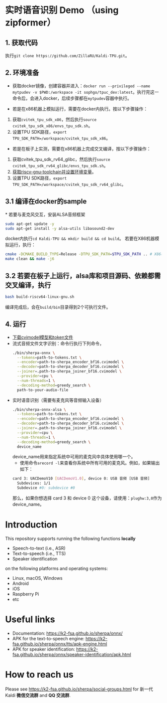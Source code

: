 # 实时语音识别 Demo （using zipformer）
## 1. 获取代码
执行`git clone https://github.com/ZillaRU/Kaldi-TPU.git`。

## 2. 环境准备
- 获取docker镜像，创建容器并进入：`docker run --privileged --name mytpudev -v $PWD:/workspace -it sophgo/tpuc_dev:latest`。执行完这一命令后，会进入docker，后续步骤都在`mytpudev`容器中执行。

- 若是在x86机器上模拟运行，需要在docker内执行。按以下步骤操作：
 1. 获取`cvitek_tpu_sdk_x86`，然后执行`source cvitek_tpu_sdk_x86/envs_tpu_sdk.sh`。
 2. 设置TPU SDK路径，`export TPU_SDK_PATH=/workspace/cvitek_tpu_sdk_x86`。

- 若是在板子上实测，需要在x86机器上完成交叉编译，按以下步骤操作：
 1. 获取cvitek_tpu_sdk_rv64_glibc，然后执行`source cvitek_tpu_sdk_rv64_glibc/envs_tpu_sdk.sh`。
 2. [获取riscv-gnu-toolchain并设置环境变量](https://k2-fsa.github.io/sherpa/onnx/install/riscv64-embedded-linux.html#install-toolchain)。
 3. 设置TPU SDK路径，`export TPU_SDK_PATH=/workspace/cvitek_tpu_sdk_rv64_glibc`。

## 3.1 编译在docker的sample

\* 若要与麦克风交互，安装ALSA音频框架
```sh
sudo apt-get update -y
sudo apt-get install -y alsa-utils libasound2-dev
```

docker内执行`cd Kaldi-TPU && mkdir build && cd build`。
若要在X86机器模拟运行，执行：
```sh
cmake -DCMAKE_BUILD_TYPE=Release -DTPU_SDK_PATH=$TPU_SDK_PATH .. # X86机器模拟运行
make clean && make -j6
```
## 3.2 若要在板子上运行，alsa库和项目源码、依赖都需交叉编译，执行
```sh
bash build-riscv64-linux-gnu.sh
```
编译完成后，会在`build/bin`目录得到2个可执行文件。

## 4. 运行
- [下载cvimodel模型和token文件](https://drive.google.com/drive/folders/10X38V8oKOC2nrDw-9Aw9sKk7gNYCkXoV?usp=sharing)
- 流式音频文件文字识别：命令行执行下列命令，
  ```sh
  ./bin/sherpa-onnx \
    --tokens=path-to-tokens.txt \
    --encoder=path-to-sherpa_encoder_bf16.cvimodel \
    --decoder=path-to-sherpa_decoder_bf16.cvimodel \
    --joiner=.path-to-sherpa_joiner_bf16.cvimodel \
    --provider=cpu \
    --num-threads=1 \
    --decoding-method=greedy_search \
    path-to-your-audio-file
  ```
- 实时语音识别（需要有麦克风等音频输入设备）
  ```sh
  ./bin/sherpa-onnx-alsa \
    --tokens=path-to-tokens.txt \
    --encoder=path-to-sherpa_encoder_bf16.cvimodel \
    --decoder=path-to-sherpa_decoder_bf16.cvimodel \
    --joiner=.path-to-sherpa_joiner_bf16.cvimodel \
    --provider=cpu \
    --num-threads=1 \
    --decoding-method=greedy_search \
    device_name
  ```
  device_name用来指定系统中可用的麦克风中具体使用哪一个。
  - 使用命令`arecord -l`来查看你系统中所有可用的麦克风。例如，如果输出如下：
  ```sh
  card 3: UACDemoV10 [UACDemoV1.0], device 0: USB 音频 [USB 音频]
    Subdevices: 1/1
    Subdevice #0: subdevice #0
  ```
  那么，如果你想选择 card 3 和 device 0 这个设备，请使用：`plughw:3,0`作为 device_name。

# Introduction

This repository supports running the following functions **locally**

  - Speech-to-text (i.e., ASR)
  - Text-to-speech (i.e., TTS)
  - Speaker identification

on the following platforms and operating systems:

  - Linux, macOS, Windows
  - Android
  - iOS
  - Raspberry Pi
  - etc

# Useful links

- Documentation: https://k2-fsa.github.io/sherpa/onnx/
- APK for the text-to-speech engine: https://k2-fsa.github.io/sherpa/onnx/tts/apk-engine.html
- APK for speaker identification: https://k2-fsa.github.io/sherpa/onnx/speaker-identification/apk.html

# How to reach us

Please see
https://k2-fsa.github.io/sherpa/social-groups.html
for 新一代 Kaldi **微信交流群** and **QQ 交流群**.
